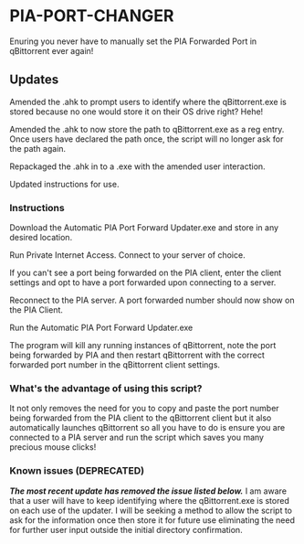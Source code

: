 # PIA-PORT-CHANGER

Enuring you never have to manually set the PIA Forwarded Port in qBittorrent ever again!

## Updates

Amended the .ahk to prompt users to identify where the qBittorrent.exe is stored because no one would store it on their OS drive right? Hehe!

Amended the .ahk to now store the path to qBittorrent.exe as a reg entry.
Once users have declared the path once, the script will no longer ask for the path again.

Repackaged the .ahk in to a .exe with the amended user interaction.

Updated instructions for use.

### Instructions

Download the Automatic PIA Port Forward Updater.exe and store in any desired location.

Run Private Internet Access.
Connect to your server of choice.

If you can't see a port being forwarded on the PIA client, enter the client settings and opt to have a port forwarded upon connecting to a server.

Reconnect to the PIA server.
A port forwarded number should now show on the PIA Client.

Run the Automatic PIA Port Forward Updater.exe

The program will kill any running instances of qBittorrent, note the port being forwarded by PIA and then restart qBittorrent with the correct forwarded port number in the qBittorrent client settings.

### What's the advantage of using this script?

It not only removes the need for you to copy and paste the port number being forwarded from the PIA client to the qBittorrent client but it also automatically launches qBittorrent so all you have to do is ensure you are connected to a PIA server and run the script which saves you many precious mouse clicks!

### Known issues (DEPRECATED)
***The most recent update has removed the issue listed below.***
I am aware that a user will have to keep identifying where the qBittorrent.exe is stored on each use of the updater.
I will be seeking a method to allow the script to ask for the information once then store it for future use eliminating the need for further user input outside the initial directory confirmation.
